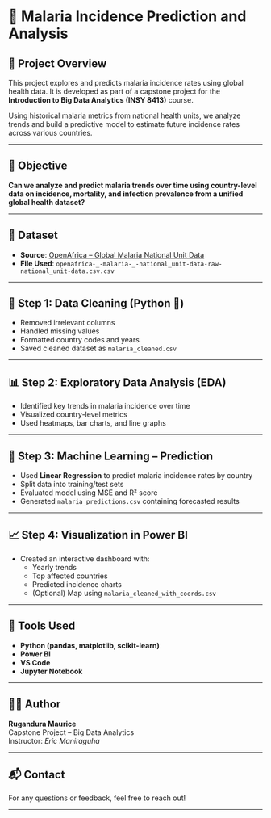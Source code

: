 # 🦟 Malaria Incidence Prediction and Analysis

## 📌 Project Overview

This project explores and predicts malaria incidence rates using global health data. It is developed as part of a capstone project for the **Introduction to Big Data Analytics (INSY 8413)** course.

Using historical malaria metrics from national health units, we analyze trends and build a predictive model to estimate future incidence rates across various countries.

---

## 🎯 Objective

**Can we analyze and predict malaria trends over time using country-level data on incidence, mortality, and infection prevalence from a unified global health dataset?**

---

## 📁 Dataset

- **Source**: [OpenAfrica – Global Malaria National Unit Data](https://open.africa/dataset/malaria-national_unit-data/resource/9dbe7be3-f196-4b10-953b-84c36e05d99f)
- **File Used**: `openafrica-_-malaria-_-national_unit-data-raw-national_unit-data.csv.csv`

---

## 🧼 Step 1: Data Cleaning (Python 🐍)

- Removed irrelevant columns
- Handled missing values
- Formatted country codes and years
- Saved cleaned dataset as `malaria_cleaned.csv`

---

## 📊 Step 2: Exploratory Data Analysis (EDA)

- Identified key trends in malaria incidence over time
- Visualized country-level metrics
- Used heatmaps, bar charts, and line graphs

---

## 🤖 Step 3: Machine Learning – Prediction

- Used **Linear Regression** to predict malaria incidence rates by country
- Split data into training/test sets
- Evaluated model using MSE and R² score
- Generated `malaria_predictions.csv` containing forecasted results

---

## 📈 Step 4: Visualization in Power BI

- Created an interactive dashboard with:
  - Yearly trends
  - Top affected countries
  - Predicted incidence charts
  - (Optional) Map using `malaria_cleaned_with_coords.csv`

---

## 🧰 Tools Used

- **Python (pandas, matplotlib, scikit-learn)**
- **Power BI**
- **VS Code**
- **Jupyter Notebook**

---

## 👨‍🎓 Author

**Rugandura Maurice**  
Capstone Project – Big Data Analytics  
Instructor: *Eric Maniraguha*

---


## 📬 Contact

For any questions or feedback, feel free to reach out!

---


